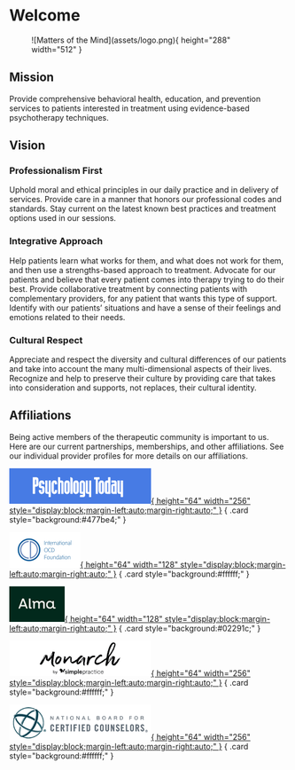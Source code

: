 # Welcome

<figure markdown>
![Matters of the Mind](assets/logo.png){ height="288" width="512" }
  <figcaption></figcaption>
</figure>

## Mission

Provide comprehensive behavioral health, education, and prevention services to patients interested in treatment using evidence-based psychotherapy techniques.

## Vision

### Professionalism First

Uphold moral and ethical principles in our daily practice and in delivery of services. Provide care in a manner that honors our professional codes and standards. Stay current on the latest known best practices and treatment options used in our sessions.

### Integrative Approach

Help patients learn what works for them, and what does not work for them, and then use a strengths-based approach to treatment.
Advocate for our patients and believe that every patient comes into therapy trying to do their best.
Provide collaborative treatment by connecting patients with complementary providers, for any patient that wants this type of support.
Identify with our patients’ situations and have a sense of their feelings and emotions related to their needs.

### Cultural Respect

Appreciate and respect the diversity and cultural differences of our patients and take into account the many multi-dimensional aspects of their lives. Recognize and help to preserve their culture by providing care that takes into consideration and supports, not replaces, their cultural identity.

## Affiliations

Being active members of the therapeutic community is important to us. Here are our current partnerships, memberships, and other affiliations. See our individual provider profiles for more details on our affiliations.

<div class="grid" markdown>

[![Psychology Today](assets/pt-logo.png){ height="64" width="256" style="display:block;margin-left:auto;margin-right:auto;" }](https://www.psychologytoday.com/us)
{ .card style="background:#477be4;" }

[![International OCD Foundation](assets/ocd-foundation.png){ height="64" width="128" style="display:block;margin-left:auto;margin-right:auto;" }](https://iocdf.org)
{ .card style="background:#ffffff;" }

[![Alma](assets/alma-logo.png){ height="64" width="128" style="display:block;margin-left:auto;margin-right:auto;" }](https://helloalma.com)
{ .card style="background:#02291c;" }

[![Monarch](assets/monarch.png){ height="64" width="256" style="display:block;margin-left:auto;margin-right:auto;" }](https://meetmonarch.com)
{ .card style="background:#ffffff;" }

[![National Board for Certified Counselors](assets/nbcc.png){ height="64" width="256" style="display:block;margin-left:auto;margin-right:auto;" }](https://nbcc.org/)
{ .card style="background:#ffffff;" }

</div>
